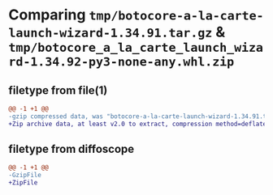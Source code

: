 # Comparing `tmp/botocore-a-la-carte-launch-wizard-1.34.91.tar.gz` & `tmp/botocore_a_la_carte_launch_wizard-1.34.92-py3-none-any.whl.zip`

## filetype from file(1)

```diff
@@ -1 +1 @@
-gzip compressed data, was "botocore-a-la-carte-launch-wizard-1.34.91.tar", last modified: Thu Apr 25 01:03:43 2024, max compression
+Zip archive data, at least v2.0 to extract, compression method=deflate
```

## filetype from diffoscope

```diff
@@ -1 +1 @@
-GzipFile
+ZipFile
```

